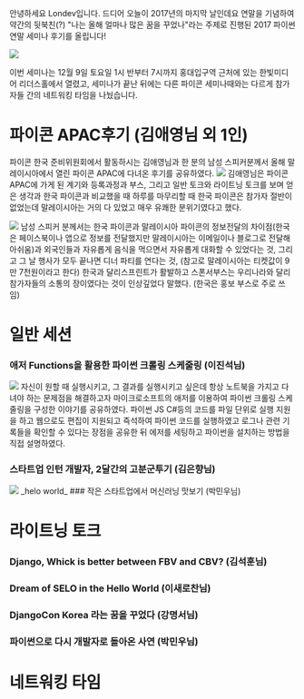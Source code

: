 안녕하세요 Londev입니다.
드디어 오늘이 2017년의 마지막 날인데요
연말을 기념하여 약간의 뒷북친(?) "나는 올해 얼마나 많은 꿈을 꾸었나"라는 주제로 진행된 2017 파이썬 연말 세미나 후기를 올립니다!

<img src = "https://scontent-icn1-1.xx.fbcdn.net/v/t1.0-9/23722663_1995770544018488_5510998090076551255_n.jpg?oh=4da887bfbcf155b445a1d93565e405c7&oe=5AB5C64B">

이번 세미나는 12월 9일 토요일 1시 반부터 7시까지 홍대입구역 근처에 있는 한빛미디어 리더스홀에서 열렸고, 세미나가 끝난 뒤에는 다른 파이콘 세미나때와는 다르게 참가자들 간의 네트워킹 타임을 나눴습니다.

# 파이콘 APAC후기 (김애영님 외 1인)
파이콘 한국 준비위원회에서 활동하시는 김애영님과 한 분의 남성 스피커분께서 올해 말레이시아에서 열린 파이콘 APAC에 다녀온 후기를 공유하였다.
<img src ="https://i.imgur.com/gs5Xyr6.jpg">
김애영님은 파이콘 APAC에 가게 된 계기와 등록과정과 부스, 그리고 일반 토크와 라이트닝 토크를 보며 얻은 생각과 한국 파이콘과 비교했을 때 하루를 마무리할 때 한국 파이콘은 참가자 절반이 없었는데 말레이시아는 거의 다 있었고 매우 유쾌한 분위기였다고 했다.

<img src ="https://i.imgur.com/iBZzyBy.jpg">
남성 스피커 분께서는 한국 파이콘과 말레이시아 파이콘의 정보전달의 차이점(한국은 페이스북이나 앱으로 정보를 전달했지만 말레이시아는 이메일이나 블로그로 전달해 아쉬움)과 외국인들과 자유롭게 음식을 먹으면서 자유롭게 대화할 수 있었다는 것, 그리고 그 날 행사가 모두 끝나면 디너 파티를 연다는 것,
(참고로 말레이시아는 티켓값이 9만 7천원이라고 한다) 한국과 달리스프린트가 활발하고 스폰서부스는 우리나라와 달리
참가자들의 소통의 장이였다는 것이 인상깊었다 말했다. (한국은 홍보 부스로 주로 쓰임)


# 일반 세션
### 애저 Functions을 활용한 파이썬 크롤링 스케줄링 (이진석님)
<img src = "https://i.imgur.com/vhR2xEq.jpg">
자신이 원할 때 실행시키고, 그 결과를 실행시키고 싶은데 항상 노트북을 가지고 다녀야 하는 문제점을 해결하고자 마이크로소프트의 애저를 이용하여 파이썬 크롤링 스케줄링을 구성한 이야기를 공유하였다.
파이썬 JS C#등의 코드를 파일 단위로 실행 지원을 하고 웹으로도 편집이 지원되고 즉석하여 파이썬 코드를 실행하였고 로그나 관련 기록들을
확인할 수 있다는 장점을 공유한 뒤 에저를 세팅하고 파이썬을 설치하는 방법을 직접 설명하였다.

### 스타트업 인턴 개발자, 2달간의 고분군투기 (김은향님)
<img src ="https://i.imgur.com/WditG1D.jpg">
_helo world_
### 작은 스타트업에서 머신러닝 맛보기 (박민우님)

# 라이트닝 토크
### Django, Whick is better between FBV and CBV? (김석훈님)
### Dream of SELO in the Hello World (이새로찬님)
### DjangoCon Korea 라는 꿈을 꾸었다 (강명서님)
### 파이썬으로 다시 개발자로 돌아온 사연 (박민우님)

# 네트워킹 타임
